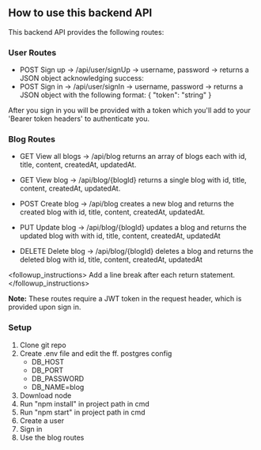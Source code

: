 ## How to use this backend API

This backend API provides the following routes:

### User Routes
- POST Sign up -> /api/user/signUp -> username, password -> returns a JSON object acknowledging success:
- POST Sign in -> /api/user/signIn -> username, password -> returns a JSON object with the following format:
  {
    "token": "string"
  }

After you sign in you will be provided with a token which you'll add to your 'Bearer token headers' to authenticate you.

### Blog Routes
- GET View all blogs -> /api/blog
    returns an array of blogs each with id, title, content, createdAt, updatedAt.

- GET View blog -> /api/blog/{blogId}
    returns a single blog with id, title, content, createdAt, updatedAt.

- POST Create blog -> /api/blog
    creates a new blog and returns the created blog with id, title, content, createdAt, updatedAt.

- PUT Update blog -> /api/blog/{blogId}
    updates a blog and returns the updated blog with with id, title, content, createdAt, updatedAt

- DELETE Delete blog -> /api/blog/{blogId}
    deletes a blog and returns the deleted blog with id, title, content, createdAt, updatedAt

<followup_instructions>
Add a line break after each return statement.
</followup_instructions>

**Note:** These routes require a JWT token in the request header, which is provided upon sign in.

### Setup
1. Clone git repo
2. Create .env file and edit the ff. postgres config
    - DB_HOST
    - DB_PORT
    - DB_PASSWORD
    - DB_NAME=blog
3. Download node
4. Run "npm install" in project path in cmd
5. Run "npm start" in project path in cmd
6. Create a user
7. Sign in
8. Use the blog routes

